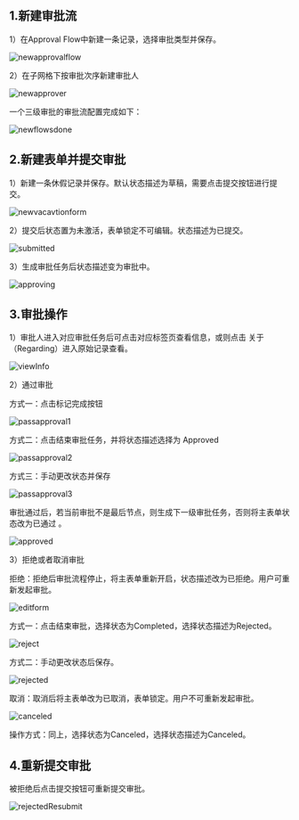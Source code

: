 ## 1.新建审批流

1）在Approval Flow中新建一条记录，选择审批类型并保存。

![newapprovalflow](.\pictures\newapprovalflow.png)

2）在子网格下按审批次序新建审批人

![newapprover](.\pictures\newapprover.png)

一个三级审批的审批流配置完成如下：

![newflowsdone](.\pictures\newflowsdone.png)



## 2.新建表单并提交审批

1）新建一条休假记录并保存。默认状态描述为草稿，需要点击提交按钮进行提交。

![newvacavtionform](.\pictures\newvacavtionform.png)

2）提交后状态置为未激活，表单锁定不可编辑。状态描述为已提交。

![submitted](.\pictures\submitted.png)

3）生成审批任务后状态描述变为审批中。

![approving](.\pictures\approving.png)

## 3.审批操作

1）审批人进入对应审批任务后可点击对应标签页查看信息，或则点击 关于（Regarding）进入原始记录查看。

![viewInfo](.\pictures\viewInfo.png)

2）通过审批

方式一：点击标记完成按钮

![passapproval1](.\pictures\passapproval1.png)

方式二：点击结束审批任务，并将状态描述选择为 Approved

![passapproval2](.\pictures\passapproval2.png)

方式三：手动更改状态并保存

![passapproval3](.\pictures\passapproval3.png)

审批通过后，若当前审批不是最后节点，则生成下一级审批任务，否则将主表单状态改为已通过 。

![approved](.\pictures\approved.png)

3）拒绝或者取消审批

拒绝：拒绝后审批流程停止，将主表单重新开启，状态描述改为已拒绝。用户可重新发起审批。

![editform](.\pictures\editform.png)

方式一：点击结束审批，选择状态为Completed，选择状态描述为Rejected。

![reject](.\pictures\reject.png)

方式二：手动更改状态后保存。

![rejected](.\pictures\rejected.png)

取消：取消后将主表单改为已取消，表单锁定。用户不可重新发起审批。

![canceled](.\pictures\canceled.png)

操作方式：同上，选择状态为Canceled，选择状态描述为Canceled。

## 4.重新提交审批

被拒绝后点击提交按钮可重新提交审批。

![rejectedResubmit](.\pictures\rejectedResubmit.png)